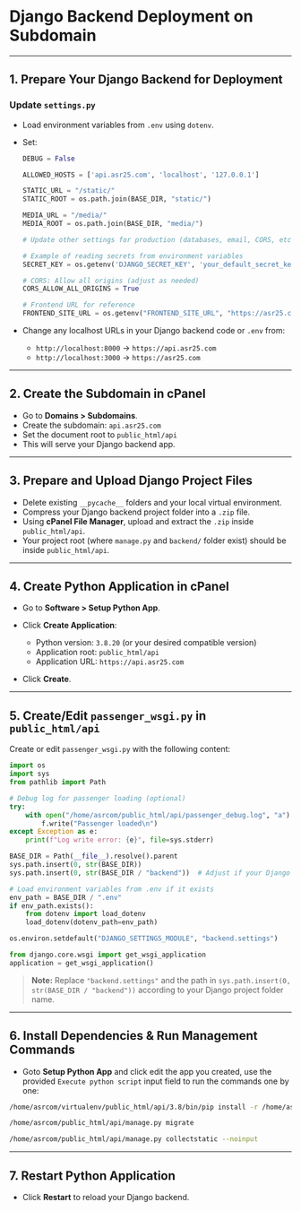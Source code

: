 # Django Backend Deployment on Subdomain

---

## 1. Prepare Your Django Backend for Deployment

### Update `settings.py`

* Load environment variables from `.env` using `dotenv`.
* Set:

  ```python
  DEBUG = False

  ALLOWED_HOSTS = ['api.asr25.com', 'localhost', '127.0.0.1']

  STATIC_URL = "/static/"
  STATIC_ROOT = os.path.join(BASE_DIR, "static/")

  MEDIA_URL = "/media/"
  MEDIA_ROOT = os.path.join(BASE_DIR, "media/")

  # Update other settings for production (databases, email, CORS, etc.)

  # Example of reading secrets from environment variables
  SECRET_KEY = os.getenv('DJANGO_SECRET_KEY', 'your_default_secret_key')

  # CORS: Allow all origins (adjust as needed)
  CORS_ALLOW_ALL_ORIGINS = True

  # Frontend URL for reference
  FRONTEND_SITE_URL = os.getenv("FRONTEND_SITE_URL", "https://asr25.com")
  ```
* Change any localhost URLs in your Django backend code or `.env` from:

  * `http://localhost:8000` → `https://api.asr25.com`
  * `http://localhost:3000` → `https://asr25.com`

---

## 2. Create the Subdomain in cPanel

* Go to **Domains > Subdomains**.
* Create the subdomain: `api.asr25.com`
* Set the document root to `public_html/api`
* This will serve your Django backend app.

---

## 3. Prepare and Upload Django Project Files

* Delete existing `__pycache__` folders and your local virtual environment.
* Compress your Django backend project folder into a `.zip` file.
* Using **cPanel File Manager**, upload and extract the `.zip` inside `public_html/api`.
* Your project root (where `manage.py` and `backend/` folder exist) should be inside `public_html/api`.

---

## 4. Create Python Application in cPanel

* Go to **Software > Setup Python App**.
* Click **Create Application**:

  * Python version: `3.8.20` (or your desired compatible version)
  * Application root: `public_html/api`
  * Application URL: `https://api.asr25.com`
* Click **Create**.

---

## 5. Create/Edit `passenger_wsgi.py` in `public_html/api`

Create or edit `passenger_wsgi.py` with the following content:

```python
import os
import sys
from pathlib import Path

# Debug log for passenger loading (optional)
try:
    with open("/home/asrcom/public_html/api/passenger_debug.log", "a") as f:
        f.write("Passenger loaded\n")
except Exception as e:
    print(f"Log write error: {e}", file=sys.stderr)

BASE_DIR = Path(__file__).resolve().parent
sys.path.insert(0, str(BASE_DIR))
sys.path.insert(0, str(BASE_DIR / "backend"))  # Adjust if your Django project folder is inside 'backend'

# Load environment variables from .env if it exists
env_path = BASE_DIR / ".env"
if env_path.exists():
    from dotenv import load_dotenv
    load_dotenv(dotenv_path=env_path)

os.environ.setdefault("DJANGO_SETTINGS_MODULE", "backend.settings")

from django.core.wsgi import get_wsgi_application
application = get_wsgi_application()
```

> **Note:**
> Replace `"backend.settings"` and the path in `sys.path.insert(0, str(BASE_DIR / "backend"))` according to your Django project folder name.

---

## 6. Install Dependencies & Run Management Commands

* Goto **Setup Python App** and click edit the app you created, use the provided `Execute python script` input field to run the commands one by one:

```bash
/home/asrcom/virtualenv/public_html/api/3.8/bin/pip install -r /home/asrcom/public_html/api/requirements.txt
```

```bash
/home/asrcom/public_html/api/manage.py migrate
```

```bash
/home/asrcom/public_html/api/manage.py collectstatic --noinput
```

---

## 7. Restart Python Application
* Click **Restart** to reload your Django backend.

